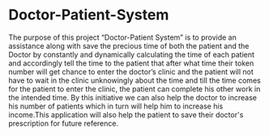 # Doctor-Patient-System
The purpose of this project “Doctor-Patient System” is to provide an assistance along with save the precious time of both the patient and the Doctor by constantly and dynamically calculating the time of each patient and accordingly tell the time to the patient that after what time their token number will get chance to enter the doctor’s clinic and the patient will not have to wait in the clinic unknowingly about the time and till the time comes for the patient to enter the clinic, the patient can complete his other work in the intended time.  By this initiative we can also help the doctor to increase his number of patients which in turn will help him to increase his income.This application will also help the patient to save their doctor's prescription for future reference.
